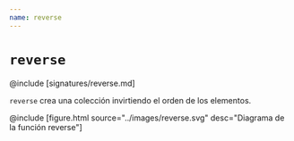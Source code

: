 ```yaml
---
name: reverse
---
```


# `reverse`

@include [signatures/reverse.md]

`reverse` crea una colección invirtiendo el orden de los elementos.

@include [figure.html source="../images/reverse.svg" desc="Diagrama de la función reverse"]
